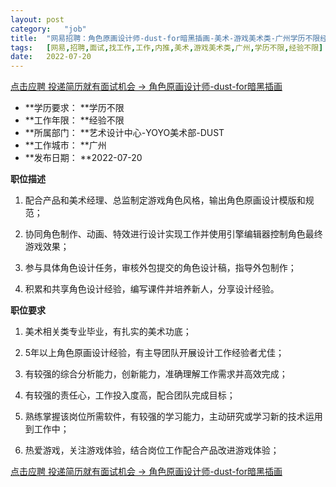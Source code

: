```yaml
---
layout:	post
category:	"job"
title:	"网易招聘：角色原画设计师-dust-for暗黑插画-美术-游戏美术类-广州学历不限经验不限"
tags:	[网易,招聘,面试,找工作,工作,内推,美术,游戏美术类,广州,学历不限,经验不限]
date:	2022-07-20
---
```


[点击应聘 投递简历就有面试机会 ->  角色原画设计师-dust-for暗黑插画](http://mobile.bole.netease.com/bole/boleDetail?id=41540&employeeId=346f03c3cda5f04c&key=all)



- **学历要求： **学历不限
- **工作年限： **经验不限
- **所属部门： **艺术设计中心-YOYO美术部-DUST
- **工作城市： **广州
- **发布日期： **2022-07-20



**职位描述**



1. 配合产品和美术经理、总监制定游戏角色风格，输出角色原画设计模版和规范；

2. 协同角色制作、动画、特效进行设计实现工作并使用引擎编辑器控制角色最终游戏效果；

3. 参与具体角色设计任务，审核外包提交的角色设计稿，指导外包制作；

4. 积累和共享角色设计经验，编写课件并培养新人，分享设计经验。



**职位要求**



1. 美术相关类专业毕业，有扎实的美术功底；

2. 5年以上角色原画设计经验，有主导团队开展设计工作经验者尤佳；

3. 有较强的综合分析能力，创新能力，准确理解工作需求并高效完成；

4. 有较强的责任心，工作投入度高，配合团队完成目标；

5. 熟练掌握该岗位所需软件，有较强的学习能力，主动研究或学习新的技术运用到工作中；

6. 热爱游戏，关注游戏体验，结合岗位工作配合产品改进游戏体验；



[点击应聘 投递简历就有面试机会 ->  角色原画设计师-dust-for暗黑插画](http://mobile.bole.netease.com/bole/boleDetail?id=41540&employeeId=346f03c3cda5f04c&key=all)